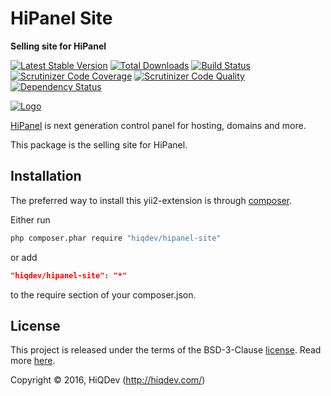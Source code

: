 HiPanel Site
============

**Selling site for HiPanel**

[![Latest Stable Version](https://poser.pugx.org/hiqdev/hipanel-site/v/stable)](https://packagist.org/packages/hiqdev/hipanel-site)
[![Total Downloads](https://poser.pugx.org/hiqdev/hipanel-site/downloads)](https://packagist.org/packages/hiqdev/hipanel-site)
[![Build Status](https://img.shields.io/travis/hiqdev/hipanel-site.svg)](https://travis-ci.org/hiqdev/hipanel-site)
[![Scrutinizer Code Coverage](https://img.shields.io/scrutinizer/coverage/g/hiqdev/hipanel-site.svg)](https://scrutinizer-ci.com/g/hiqdev/hipanel-site/)
[![Scrutinizer Code Quality](https://img.shields.io/scrutinizer/g/hiqdev/hipanel-site.svg)](https://scrutinizer-ci.com/g/hiqdev/hipanel-site/)
[![Dependency Status](https://www.versioneye.com/php/hiqdev:hipanel-site/dev-master/badge.svg)](https://www.versioneye.com/php/hiqdev:hipanel-site/dev-master)

[![Logo](https://raw.githubusercontent.com/hiqdev/hipanel-core/master/docs/logo.png)](https://hipanel.com/)

[HiPanel](http://hipanel.com) is next generation control panel for hosting, domains and more.

This package is the selling site for HiPanel.

## Installation

The preferred way to install this yii2-extension is through [composer](http://getcomposer.org/download/).

Either run

```sh
php composer.phar require "hiqdev/hipanel-site"
```

or add

```json
"hiqdev/hipanel-site": "*"
```

to the require section of your composer.json.

## License

This project is released under the terms of the BSD-3-Clause [license](LICENSE).
Read more [here](http://choosealicense.com/licenses/bsd-3-clause).

Copyright © 2016, HiQDev (http://hiqdev.com/)
